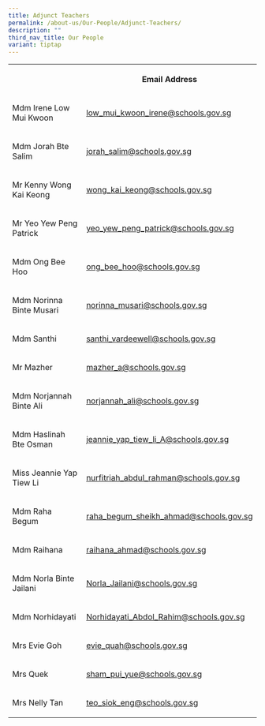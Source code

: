 ```yaml
---
title: Adjunct Teachers
permalink: /about-us/Our-People/Adjunct-Teachers/
description: ""
third_nav_title: Our People
variant: tiptap
---
```

<table style="minWidth: 50px">
<colgroup>
<col>
<col>
</colgroup>
<tbody>
<tr>
<th rowspan="1" colspan="1">
<p></p>
</th>
<th rowspan="1" colspan="1">
<p>Email Address</p>
</th>
</tr>
<tr>
<td rowspan="1" colspan="1">
<p>Mdm Irene Low Mui Kwoon</p>
</td>
<td rowspan="1" colspan="1">
<p><a href="low_mui_kwoon_irene@schools.gov.sg" rel="noopener noreferrer nofollow" target="_blank">low_mui_kwoon_irene@schools.gov.sg</a>
</p>
</td>
</tr>
<tr>
<td rowspan="1" colspan="1">
<p>Mdm Jorah Bte Salim</p>
</td>
<td rowspan="1" colspan="1">
<p><a href="tan_poh_soon@schools.gov.sg" rel="noopener noreferrer nofollow" target="_blank">jorah_salim@schools.gov.sg</a>
</p>
</td>
</tr>
<tr>
<td rowspan="1" colspan="1">
<p>Mr Kenny Wong Kai Keong</p>
</td>
<td rowspan="1" colspan="1">
<p><a href="wong_kai_keong@schools.gov.sg" rel="noopener noreferrer nofollow" target="_blank">wong_kai_keong@schools.gov.sg</a>
</p>
</td>
</tr>
<tr>
<td rowspan="1" colspan="1">
<p>Mr Yeo Yew Peng Patrick</p>
</td>
<td rowspan="1" colspan="1">
<p><a href="mailto:yeo_yew_peng_patrick@schools.gov.sg" rel="noopener noreferrer nofollow" target="_blank">yeo_yew_peng_patrick@schools.gov.sg</a>
</p>
</td>
</tr>
<tr>
<td rowspan="1" colspan="1">
<p>Mdm Ong Bee Hoo</p>
</td>
<td rowspan="1" colspan="1">
<p><a href="ong_bee_hoo@schools.gov.sg" rel="noopener noreferrer nofollow" target="_blank">ong_bee_hoo@schools.gov.sg</a>
</p>
</td>
</tr>
<tr>
<td rowspan="1" colspan="1">
<p>Mdm Norinna Binte Musari</p>
</td>
<td rowspan="1" colspan="1">
<p><a href="norinna_musari@schools.gov.sg" rel="noopener noreferrer nofollow" target="_blank">norinna_musari@schools.gov.sg</a>
</p>
</td>
</tr>
<tr>
<td rowspan="1" colspan="1">
<p>Mdm Santhi</p>
</td>
<td rowspan="1" colspan="1">
<p><a href="santhi_vardeewell@schools.gov.sg" rel="noopener noreferrer nofollow" target="_blank">santhi_vardeewell@schools.gov.sg</a>
</p>
</td>
</tr>
<tr>
<td rowspan="1" colspan="1">
<p>Mr Mazher</p>
</td>
<td rowspan="1" colspan="1">
<p><a href="mailto:mazher_a@schools.gov.sg" rel="noopener noreferrer nofollow" target="_blank">mazher_a@schools.gov.sg</a>
</p>
</td>
</tr>
<tr>
<td rowspan="1" colspan="1">
<p>Mdm Norjannah Binte Ali</p>
</td>
<td rowspan="1" colspan="1">
<p><a href="mailto:norjannah_ali@schools.gov.sg" rel="noopener noreferrer nofollow" target="_blank">norjannah_ali@schools.gov.sg</a>
</p>
</td>
</tr>
<tr>
<td rowspan="1" colspan="1">
<p>Mdm Haslinah Bte Osman</p>
</td>
<td rowspan="1" colspan="1">
<p><a href="jeannie_yap_tiew_li_A@schools.gov.sg" rel="noopener noreferrer nofollow" target="_blank">jeannie_yap_tiew_li_A@schools.gov.sg</a>
</p>
</td>
</tr>
<tr>
<td rowspan="1" colspan="1">
<p>Miss Jeannie Yap Tiew Li</p>
</td>
<td rowspan="1" colspan="1">
<p><a href="nurfitriah_abdul_rahman@schools.gov.sg" rel="noopener noreferrer nofollow" target="_blank">nurfitriah_abdul_rahman@schools.gov.sg</a>
</p>
</td>
</tr>
<tr>
<td rowspan="1" colspan="1">
<p>Mdm Raha Begum</p>
</td>
<td rowspan="1" colspan="1">
<p><a href="mailto:raha_begum_sheikh_ahmad@schools.gov.sg" rel="noopener noreferrer nofollow" target="_blank">raha_begum_sheikh_ahmad@schools.gov.sg</a>
</p>
</td>
</tr>
<tr>
<td rowspan="1" colspan="1">
<p>Mdm Raihana</p>
</td>
<td rowspan="1" colspan="1">
<p><a href="raihana_ahmad@schools.gov.sg" rel="noopener noreferrer nofollow" target="_blank">raihana_ahmad@schools.gov.sg</a>
</p>
</td>
</tr>
<tr>
<td rowspan="1" colspan="1">
<p>Mdm Norla Binte Jailani</p>
</td>
<td rowspan="1" colspan="1">
<p><a href="mailto:Norla_Jailani@schools.gov.sg" rel="noopener noreferrer nofollow" target="_blank">Norla_Jailani@schools.gov.sg</a>
</p>
</td>
</tr>
<tr>
<td rowspan="1" colspan="1">
<p>Mdm Norhidayati</p>
</td>
<td rowspan="1" colspan="1">
<p><a href="mailto:Norhidayati_Abdol_Rahim@schools.gov.sg" rel="noopener noreferrer nofollow" target="_blank">Norhidayati_Abdol_Rahim@schools.gov.sg</a>
</p>
</td>
</tr>
<tr>
<td rowspan="1" colspan="1">
<p>Mrs Evie Goh</p>
</td>
<td rowspan="1" colspan="1">
<p><a href="mailto:evie_quah@schools.gov.sg" rel="noopener noreferrer nofollow" target="_blank">evie_quah@schools.gov.sg</a>
</p>
</td>
</tr>
<tr>
<td rowspan="1" colspan="1">
<p>Mrs Quek</p>
</td>
<td rowspan="1" colspan="1">
<p><a href="mailto:sham_pui_yue@schools.gov.sg" rel="noopener noreferrer nofollow" target="_blank">sham_pui_yue@schools.gov.sg</a>
</p>
</td>
</tr>
<tr>
<td rowspan="1" colspan="1">
<p>Mrs Nelly Tan</p>
</td>
<td rowspan="1" colspan="1">
<p><a href="mailto:Teo_Siok_Eng@schools.gov.sg" rel="noopener noreferrer nofollow" target="_blank">teo_siok_eng@schools.gov.sg</a>
</p>
</td>
</tr>
</tbody>
</table>
<p></p>